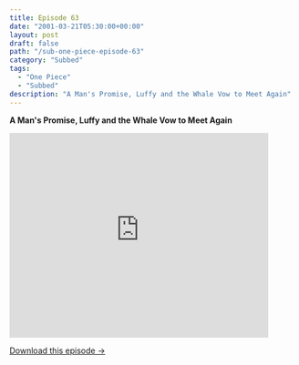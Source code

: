 ```yaml
---
title: Episode 63
date: "2001-03-21T05:30:00+00:00"
layout: post
draft: false
path: "/sub-one-piece-episode-63"
category: "Subbed"
tags:
  - "One Piece"
  - "Subbed"
description: "A Man's Promise, Luffy and the Whale Vow to Meet Again"
---
```


**A Man's Promise, Luffy and the Whale Vow to Meet Again**

<iframe width="640" height="360" src="https://www.rapidvideo.com/e/FX3BZUXFG2" frameborder="0" marginwidth=0 marginheight=0 scrolling=no allowfullscreen style="max-width:90%;"></iframe>

<a href="http://ouo.io/qs/eCodkFEQ?s=https://www.rapidvideo.com/d/FX3BZUXFG2" class="styled_a">Download this episode →</a>

